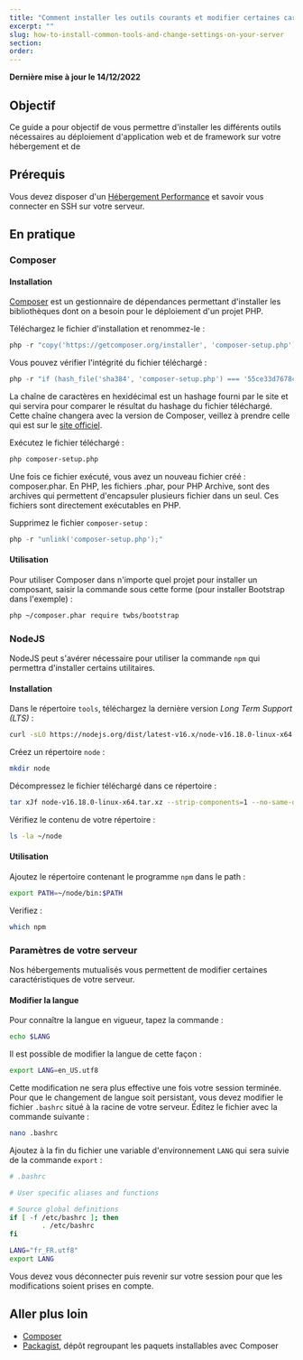 ```yaml
---
title: "Comment installer les outils courants et modifier certaines caractéristiques de votre serveur"
excerpt: ""
slug: how-to-install-common-tools-and-change-settings-on-your-server
section: 
order: 
---
```


**Dernière mise à jour le 14/12/2022**

## Objectif

Ce guide a pour objectif de vous permettre d'installer les différents outils nécessaires au déploiement d'application web et de framework sur votre hébergement et de  

## Prérequis

Vous devez disposer d'un [Hébergement Performance](https://www.ovhcloud.com/fr/web-hosting/performance-offer/) et savoir vous connecter en SSH sur votre serveur.

## En pratique

### Composer

#### Installation

[Composer](https://getcomposer.org/) est un gestionnaire de dépendances permettant d'installer les bibliothèques dont on a besoin pour le déploiement d'un projet PHP.

Téléchargez le fichier d'installation et renommez-le :

```php
php -r "copy('https://getcomposer.org/installer', 'composer-setup.php');"
```

Vous pouvez vérifier l'intégrité du fichier téléchargé :

```php
php -r "if (hash_file('sha384', 'composer-setup.php') === '55ce33d7678c5a611085589f1f3ddf8b3c52d662cd01d4ba75c0ee0459970c2200a51f492d557530c71c15d8dba01eae') { echo 'Installer verified'; } else { echo 'Installer corrupt'; unlink('composer-setup.php'); } echo PHP_EOL;"
```

La chaîne de caractères en hexidécimal est un hashage fourni par le site et qui servira pour comparer le résultat du hashage du fichier téléchargé. Cette chaîne changera avec la version de Composer, veillez à prendre celle qui est sur le [site officiel](https://getcomposer.org/).

Exécutez le fichier téléchargé :

```sh
php composer-setup.php
```

Une fois ce fichier exécuté, vous avez un nouveau fichier créé : composer.phar. En PHP, les fichiers .phar, pour PHP Archive, sont des archives qui permettent d'encapsuler plusieurs fichier dans un seul. Ces fichiers sont directement exécutables en PHP.

Supprimez le fichier `composer-setup` :
```php
php -r "unlink('composer-setup.php');"
```

#### Utilisation

Pour utiliser Composer dans n'importe quel projet pour installer un composant, saisir la commande sous cette forme (pour installer Bootstrap dans l'exemple) :
```sh
php ~/composer.phar require twbs/bootstrap
```

### NodeJS

NodeJS peut s'avérer nécessaire pour utiliser la commande `npm` qui permettra d'installer certains utilitaires.

#### Installation

Dans le répertoire `tools`, téléchargez la dernière version _Long Term Support (LTS)_ :

```sh
curl -sLO https://nodejs.org/dist/latest-v16.x/node-v16.18.0-linux-x64.tar.xz
```

Créez un répertoire `node` :

```sh
mkdir node
```

Décompressez le fichier téléchargé dans ce répertoire :

```sh
tar xJf node-v16.18.0-linux-x64.tar.xz --strip-components=1 --no-same-owner -C node
```

Vérifiez le contenu de votre répertoire :

```sh
ls -la ~/node
```

#### Utilisation

Ajoutez le répertoire contenant le programme `npm` dans le path :

```sh
export PATH=~/node/bin:$PATH
```

Verifiez :

```sh
which npm
```

### Paramètres de votre serveur

Nos hébergements mutualisés vous permettent de modifier certaines caractéristiques de votre serveur.

#### Modifier la langue

Pour connaître la langue en vigueur, tapez la commande&nbsp;:

```sh
echo $LANG
```

Il est possible de modifier la langue de cette façon&nbsp;:

```sh
export LANG=en_US.utf8
```

Cette modification ne sera plus effective une fois votre session terminée. Pour que le changement de langue soit persistant, vous devez modifier le fichier `.bashrc` situé à la racine de votre serveur. Éditez le fichier avec la commande suivante&nbsp;:

```sh
nano .bashrc
```

Ajoutez à la fin du fichier une variable d'environnement `LANG` qui sera suivie de la commande `export`&nbsp;:

```sh
# .bashrc

# User specific aliases and functions

# Source global definitions
if [ -f /etc/bashrc ]; then
        . /etc/bashrc
fi

LANG="fr_FR.utf8"
export LANG
```

Vous devez vous déconnecter puis revenir sur votre session pour que les modifications soient prises en compte.

## Aller plus loin

- [Composer](https://getcomposer.org/)
- [Packagist](https://packagist.org/), dépôt regroupant les paquets installables avec Composer